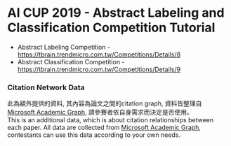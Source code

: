 # AI CUP 2019 - Abstract Labeling and Classification Competition Tutorial

- Abstract Labeling Competition - https://tbrain.trendmicro.com.tw/Competitions/Details/8 
- Abstract Classification Competition - https://tbrain.trendmicro.com.tw/Competitions/Details/9

### Citation Network Data
此為額外提供的資料, 其內容為論文之間的citation graph, 資料皆整理自[Microsoft Academic Graph](https://www.microsoft.com/en-us/research/project/microsoft-academic-graph/), 請參賽者依自身需求而決定是否使用。  
This is an additional data, which is about citation relationships between each paper. All data are collected from [Microsoft Academic Graph](https://www.microsoft.com/en-us/research/project/microsoft-academic-graph/), contestants can use this data according to your own needs.

